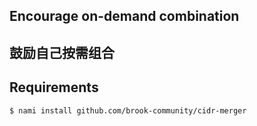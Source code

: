 ## Encourage on-demand combination
## 鼓励自己按需组合

## Requirements

```
$ nami install github.com/brook-community/cidr-merger
```
